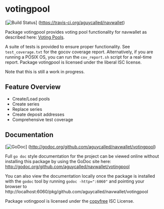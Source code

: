 votingpool
========

[![Build Status](https://travis-ci.org/aguycalled/navwallet.png?branch=master)]
(https://travis-ci.org/aguycalled/navwallet)

Package votingpool provides voting pool functionality for navwallet as
described here:
[Voting Pools](http://opentransactions.org/wiki/index.php?title=Category:Voting_Pools).

A suite of tests is provided to ensure proper functionality.  See
`test_coverage.txt` for the gocov coverage report.  Alternatively, if you are
running a POSIX OS, you can run the `cov_report.sh` script for a real-time
report.  Package votingpool is licensed under the liberal ISC license.

Note that this is still a work in progress.

## Feature Overview

- Create/Load pools
- Create series
- Replace series
- Create deposit addresses
- Comprehensive test coverage

## Documentation

[![GoDoc](https://godoc.org/github.com/aguycalled/navwallet/votingpool?status.png)]
(http://godoc.org/github.com/aguycalled/navwallet/votingpool)

Full `go doc` style documentation for the project can be viewed online without
installing this package by using the GoDoc site here:
http://godoc.org/github.com/aguycalled/navwallet/votingpool

You can also view the documentation locally once the package is installed with
the `godoc` tool by running `godoc -http=":6060"` and pointing your browser to
http://localhost:6060/pkg/github.com/aguycalled/navwallet/votingpool

Package votingpool is licensed under the [copyfree](http://copyfree.org) ISC
License.
